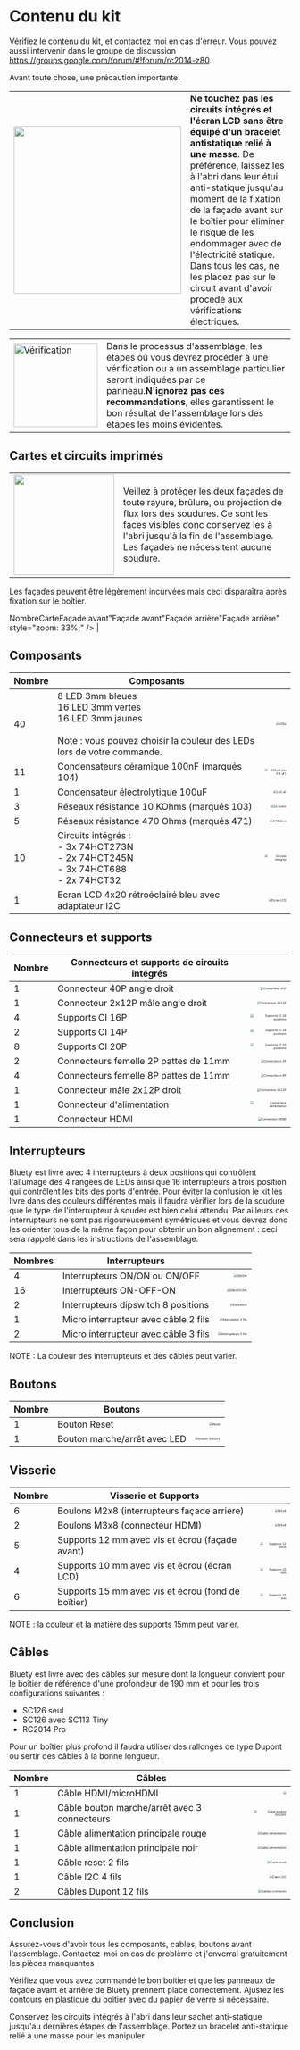 # Contenu du kit<A id="a6"></A>

Vérifiez le contenu du kit, et contactez moi en cas d'erreur. Vous pouvez aussi intervenir dans le groupe de
discussion https://groups.google.com/forum/#!forum/rc2014-z80.

Avant toute chose, une précaution importante.

<TABLE><TR><TD><img src="pictures/attention.png" width="300px" /></TD><TD><B>Ne touchez pas les circuits intégrés et
l'écran LCD sans être équipé d'un bracelet antistatique relié à une masse</B>. De préférence, laissez les à l'abri dans
leur étui anti-statique jusqu'au moment de la fixation de la façade avant sur le boîtier pour éliminer le risque de les
endommager avec de l'électricité statique. Dans tous les cas, ne les placez pas sur le circuit avant d'avoir procédé
aux vérifications électriques.</TD></TR></TABLE>

<TABLE><TR><TD><img src="pictures/thisway.png" alt="Vérification" width="150px" /></TD><TD> Dans le processus
d'assemblage, les étapes où vous devrez procéder à une vérification ou à un assemblage particulier seront
indiquées par ce panneau.<B>N'ignorez pas ces recommandations</B>, elles garantissent le bon résultat de l'assemblage
lors des étapes les moins évidentes.</TD></TR></TABLE>

## Cartes et circuits imprimés<A id="a7"></A>

<TABLE><TR><TD><img src="pictures/attention.png" width="180px" /></TD><TD>Veillez à protéger les deux façades
de toute rayure, brûlure, ou projection de flux lors des soudures. Ce sont les faces visibles donc conservez
les à l'abri jusqu'à la fin de l'assemblage. Les façades ne nécessitent aucune soudure.</TD></TR></TABLE>

Les façades peuvent être légèrement incurvées mais ceci disparaîtra après fixation sur le boîtier.

NombreCarteFaçade avant"Façade avant"Façade arrière"Façade arrière" style="zoom: 33%;" />   |

## Composants<A id="a8"></A>

| Nombre | Composants                                            |                                                                          |
| ------ | ----------------------------------------------------- | -----------------------------------------------------------------------: |
| 40     | 8 LED 3mm bleues<br />16 LED 3mm vertes<br />16 LED 3mm jaunes<br /><br />Note : vous pouvez choisir la couleur des LEDs lors de votre commande. | <img src="pictures/026-LEDs.jpg" alt="LEDs" style="zoom: 33%;" /> |
| 11     | Condensateurs céramique 100nF (marqués 104)           | <img src="pictures/013-Capa100nF.jpg" alt="100 nF (ou 0.1 uF)" style="zoom: 33%;" /> |
| 1      | Condensateur électrolytique 100uF                     | <img src="pictures/034-capa100uF.jpg" alt="100 uF" style="zoom: 33%;" /> |
| 3      | Réseaux résistance 10 KOhms (marqués 103)             | <img src="pictures/042A.jpg" alt="10 Kohm" style="zoom: 33%;" />         |
| 5      | Réseaux résistance 470 Ohms (marqués 471)             | <img src="pictures/043A.jpg" alt="470 Ohm" style="zoom: 33%;" />         |
| 10     | Circuits intégrés :<br />- 3x 74HCT273N<br />- 2x 74HCT245N<br />- 3x 74HCT688<br />- 2x 74HCT32 | <img src="pictures/037-ics.jpg" alt="Circuits intégrés" style="zoom: 33%;" /> |
| 1      | Ecran LCD 4x20 rétroéclairé bleu avec adaptateur I2C  | <img src="pictures/038-LCD.jpg" alt="Ecran LCD" style="zoom: 33%;" />    |

## Connecteurs et supports<A id="a9"></A>

| Nombre | Connecteurs et supports de circuits intégrés |                                                                                            |
| ------ | -------------------------------------------- | -----------------------------------------------------------------------------------------: |
| 1      | Connecteur 40P angle droit                   | <img src="pictures/014-header40P.jpg" alt="Connecteur 40P" style="zoom: 33%;" />           |
| 1      | Connecteur 2x12P mâle angle droit            | <img src="pictures/015-header2x12P.jpg" alt="Connecteur 2x12P" style="zoom: 33%;" />       |
| 4      | Supports CI 16P                              | <img src="pictures/023-support16.jpg" alt="Supports CI 16 positions" style="zoom: 33%;" /> |
| 2      | Supports CI 14P                              | <img src="pictures/024-support14.jpg" alt="Supports CI 14 positions" style="zoom: 33%;" /> |
| 8      | Supports CI 20P                              | <img src="pictures/025-support20.jpg" alt="Supports CI 20 positions" style="zoom: 33%;" /> |
| 2      | Connecteurs femelle 2P pattes de 11mm        | <img src="pictures/030-h2P.jpg" alt="Connecteurs 2P" style="zoom: 33%;" />                 |
| 4      | Connecteurs femelle 8P pattes de 11mm        | <img src="pictures/031-h8P.jpg" alt="Connecteurs 8P" style="zoom: 33%;" />                 |
| 1      | Connecteur mâle 2x12P droit                  | <img src="pictures/032-h2x12P.jpg" alt="Connecteur 2x12P" style="zoom: 33%;" />            |
| 1      | Connecteur d'alimentation                    | <img src="pictures/039-power.jpg" alt="Connecteur alimentation" style="zoom: 33%;" />      |
| 1      | Connecteur HDMI                              | <img src="pictures/040-hdmi.jpg" alt="Connecteur HDMI" style="zoom: 33%;" />               |

## Interrupteurs<A id="a10"></A>

Bluety est livré avec 4 interrupteurs à deux positions qui contrôlent l'allumage des 4 rangées de LEDs ainsi que 16 interrupteurs
à trois position qui contrôlent les bits des ports d'entrée. Pour éviter la confusion le kit les livre dans des couleurs
différentes mais il faudra vérifier lors de la soudure que le type de l'interrupteur à souder est bien celui attendu.
Par ailleurs ces interrupteurs ne sont pas rigoureusement symétriques et vous devrez donc les orienter tous de la même
façon pour obtenir un bon alignement : ceci sera rappelé dans les instructions de l'assemblage.

| Nombres | Interrupteurs                        |                                                                                            |
| ------- | -----------------------------------  | -----------------------------------------------------------------------------------------: |
| 4       | Interrupteurs ON/ON ou ON/OFF        | <img src="pictures/027-ONON.jpg" alt="ON/ON" style="zoom: 33%;" />                         |
| 16      | Interrupteurs ON-OFF-ON              | <img src="pictures/028-ONOFFFON.jpg" alt="ON/OFF/ON" style="zoom: 33%;" />                 |
| 2       | Interrupteurs dipswitch 8 positions  | <img src="pictures/029-dipswitch.jpg" alt="Dipswitch" style="zoom: 33%;" />                |
| 1       | Micro interrupteur avec câble 2 fils | <img src="pictures/040-switchselect.jpg" alt="Interrupteur 2 fils" style="zoom: 33%;" />   |
| 2       | Micro interrupteur avec câble 3 fils | <img src="pictures/040-switchprotect.jpg" alt="Interrupteurs 3 fils" style="zoom: 33%;" /> |

NOTE : La couleur des interrupteurs et des câbles peut varier.

## Boutons<A id="a11"></A>

| Nombre | Boutons                      |                                                                              |
| ------ | ---------------------------- | ---------------------------------------------------------------------------: |
| 1      | Bouton Reset                 | <img src="pictures/040-resetbtn.jpg" alt="Reset" style="zoom: 33%;" />       |
| 1      | Bouton marche/arrêt avec LED | <img src="pictures/040-pwrbtn.jpg" alt="Bouton ON/OFF" style="zoom: 33%;" /> |

## Visserie<A id="a12"></A>

| Nombre | Visserie et Supports                              |                                                                                  |
| ------ | ------------------------------------------------- | -------------------------------------------------------------------------------: |
| 6      | Boulons M2x8 (interrupteurs façade arrière)       | <img src="pictures/040-M2x8.jpg" alt="M2x8" style="zoom: 33%;" />                |
| 2      | Boulons M3x8 (connecteur HDMI)                    | <img src="pictures/040-M3x8.jpg" alt="M3x8" style="zoom: 33%;" />                |
| 5      | Supports 12 mm avec vis et écrou (façade avant)    | <img src="pictures/022A-support12.jpg" alt="Supports 12 smm" style="zoom: 33%;" /> |
| 4      | Supports 10 mm avec vis et écrou (écran LCD)       | <img src="pictures/022B-support10.jpg" alt="Supports 10 mm" style="zoom: 33%;" /> |
| 6      | Supports 15 mm avec vis et écrou (fond de boîtier) | <img src="pictures/022C-support15.jpg" alt="Supports 15 mm" style="zoom:33%;" />                      |

NOTE : la couleur et la matière des supports 15mm peut varier.

## Câbles<A id="a13"></A>

Bluety est livré avec des câbles sur mesure dont la longueur convient pour le boîtier de référence d'une profondeur de 190 mm
et pour les trois configurations suivantes :

- SC126 seul
- SC126 avec SC113 Tiny
- RC2014 Pro

Pour un boîtier plus profond il faudra utiliser des rallonges de type Dupont ou sertir des câbles à la bonne longueur.

| Nombre | Câbles                                       |                                                                                    |
| ------ | -------------------------------------------- | ---------------------------------------------------------------------------------: |
| 1      | Câble HDMI/microHDMI                         |           <img src="pictures/040-hdmicable.jpg" style="zoom: 33%;" />              |
| 1      | Câble bouton marche/arrêt avec 3 connecteurs | <img src="pictures/040-power.jpg" alt="Cable bouton ON/OFF" style="zoom: 33%;" />  |
| 1      | Câble alimentation principale rouge          | <img src="pictures/040-mainvcc.jpg" alt="Cable alimentation" style="zoom: 33%;" /> |
| 1      | Câble alimentation principale noir           | <img src="pictures/040-maingnd.jpg" alt="Cable alimentation" style="zoom: 33%;" /> |
| 1      | Câble reset 2 fils                           | <img src="pictures/040-reset.jpg" alt="Cable reset" style="zoom: 33%;" />          |
| 1      | Câble I2C 4 fils                             | <img src="pictures/040-I2C.jpg" alt="Cable I2C" style="zoom: 33%;" />              |
| 2      | Câbles Dupont 12 fils                        | <img src="pictures/040-dupont.jpg" alt="Cables connexion" style="zoom: 33%;" />    |

## Conclusion<A id="a14"></A>

Assurez-vous d'avoir tous les composants, cables, boutons avant l'assemblage. Contactez-moi en cas de problème et j'enverrai
gratuitement les pièces manquantes

Vérifiez que vous avez commandé le bon boitier et que les panneaux de façade avant et arrière de Bluety
prennent place correctement. Ajustez les contours en plastique du boitier avec du papier de verre si nécessaire.

Conservez les circuits intégrés à l'abri dans leur sachet anti-statique jusqu'au dernières étapes de l'assemblage. Portez
un bracelet anti-statique relié à une masse pour les manipuler
